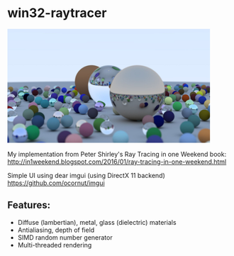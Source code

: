 # win32-raytracer
<img src="1stWeekendOutput.jpg" width="457px"></img>


My implementation from Peter Shirley's Ray Tracing in one Weekend book:
http://in1weekend.blogspot.com/2016/01/ray-tracing-in-one-weekend.html


Simple UI using dear imgui (using DirectX 11 backend)
https://github.com/ocornut/imgui

## Features:
+ Diffuse (lambertian), metal, glass (dielectric) materials
+ Antialiasing, depth of field
+ SIMD random number generator
+ Multi-threaded rendering
